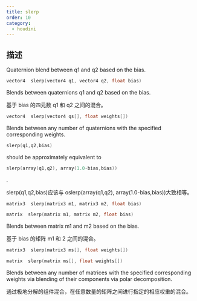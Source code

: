 ```yaml
---
title: slerp
order: 10
category:
  - houdini
---
```

    
## 描述

Quaternion blend between q1 and q2 based on the bias.

```c
vector4  slerp(vector4 q1, vector4 q2, float bias)
```

Blends between quaternions q1 and q2 based on the bias.

基于 bias 的四元数 q1 和 q2 之间的混合。

```c
vector4  slerp(vector4 qs[], float weights[])
```

Blends between any number of quaternions with the specified corresponding
weights.

```c
slerp(q1,q2,bias)
```

should be approximately equivalent to

```c
slerp(array(q1,q2), array(1.0-bias,bias))
```

.

slerp(q1,q2,bias)应该与 oslerp(array(q1,q2), array(1.0-bias,bias))大致相等。

```c
matrix3  slerp(matrix3 m1, matrix3 m2, float bias)
```

```c
matrix  slerp(matrix m1, matrix m2, float bias)
```

Blends between matrix m1 and m2 based on the bias.

基于 bias 的矩阵 m1 和 2 之间的混合。

```c
matrix3  slerp(matrix3 ms[], float weights[])
```

```c
matrix  slerp(matrix ms[], float weights[])
```

Blends between any number of matrices with the specified corresponding weights
via blending of their components via polar decomposition.

通过极地分解的组件混合，在任意数量的矩阵之间进行指定的相应权重的混合。
